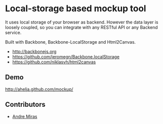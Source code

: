 Local-storage based mockup tool
===============================

It uses local storage of your browser as backend.
However the data layer is loosely coupled,
so you can integrate with any RESTful API or any Backend service.

Built with Backbone, Backbone-LocalStorage and Html2Canvas.

- <http://backbonejs.org>
- <https://github.com/jeromegn/Backbone.localStorage>
- <https://github.com/niklasvh/html2canvas>


Demo
----

<http://ahelja.github.com/mockup/>


Contributors
-------------

 - [Andre Miras](http://github.com/AndreMiras)

